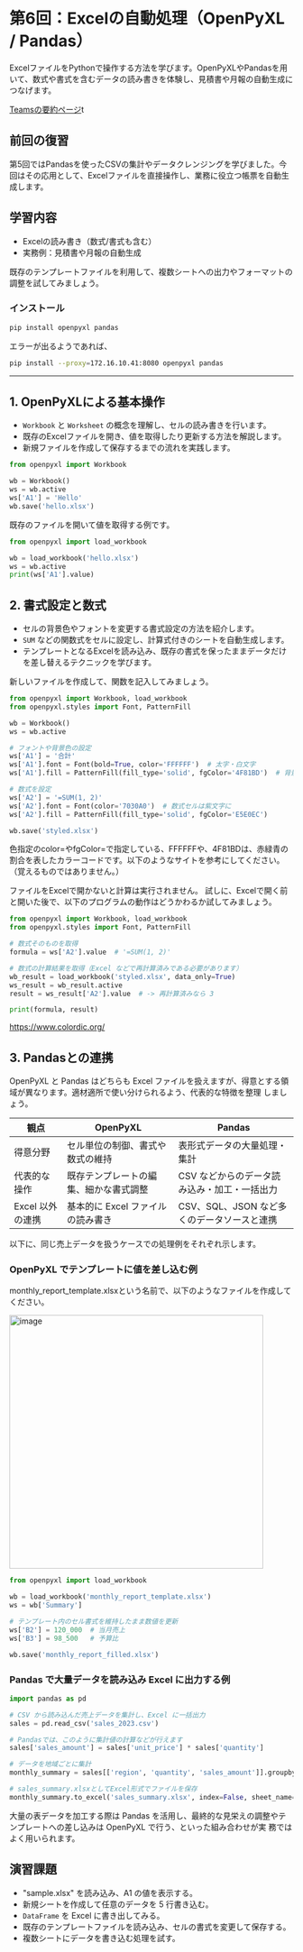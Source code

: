 # 第6回：Excelの自動処理（OpenPyXL / Pandas）

ExcelファイルをPythonで操作する方法を学びます。OpenPyXLやPandasを用いて、数式や書式を含むデータの読み書きを体験し、見積書や月報の自動生成につなげます。

[Teamsの要約ページ](https://teams.microsoft.com/l/meetingrecap?driveId=b%217ncVQ1T07kWYBrxm9uQwPlwo7bSwQcRGoYUZoTh1L-tu1RssjFSxQp5uOyyA6nAZ&driveItemId=01VXAKPHWNPWN3DOANN5CJHHIS6GCH66QG&sitePath=https%3A%2F%2Fkatohicom-my.sharepoint.com%2F%3Av%3A%2Fg%2Fpersonal%2Fshohei-kishimoto_kato-works_co_jp%2FEc19m7G4DW9Ek50S8YR_egYBmSvd_xkWdZW0IflapBK8pw&fileUrl=https%3A%2F%2Fkatohicom-my.sharepoint.com%2F%3Av%3A%2Fg%2Fpersonal%2Fshohei-kishimoto_kato-works_co_jp%2FEc19m7G4DW9Ek50S8YR_egYBmSvd_xkWdZW0IflapBK8pw&iCalUid=040000008200E00074C5B7101A82E00807E90A06417DAC37A705DC01000000000000000010000000B86783B7EEFFC240BB7EBDD0B91AA793&masterICalUid=040000008200E00074C5B7101A82E00800000000417DAC37A705DC01000000000000000010000000B86783B7EEFFC240BB7EBDD0B91AA793&threadId=19%3Ameeting_ZDNlNjZjZDAtYzU3Yi00OTk0LWIwNTktMWU0YjBkNTI4ZWNi%40thread.v2&organizerId=6f81a396-59ea-411f-bed8-cbe90d79a87e&tenantId=f103ab5b-a1f9-4850-adfb-83eb168797eb&callId=901d3ad6-87bb-4e52-93da-a0cf7c2cc553&threadType=Meeting&meetingType=Recurring&subType=RecapSharingLink_RecapChicle)t

## 前回の復習

第5回ではPandasを使ったCSVの集計やデータクレンジングを学びました。今回はその応用として、Excelファイルを直接操作し、業務に役立つ帳票を自動生成します。

## 学習内容

- Excelの読み書き（数式/書式も含む）
- 実務例：見積書や月報の自動生成

既存のテンプレートファイルを利用して、複数シートへの出力やフォーマットの調整を試してみましょう。

### インストール

```bash
pip install openpyxl pandas
```

エラーが出るようであれば、

```bash
pip install --proxy=172.16.10.41:8080 openpyxl pandas
```

---

## 1. OpenPyXLによる基本操作

- `Workbook` と `Worksheet` の概念を理解し、セルの読み書きを行います。
- 既存のExcelファイルを開き、値を取得したり更新する方法を解説します。
- 新規ファイルを作成して保存するまでの流れを実践します。

```python
from openpyxl import Workbook

wb = Workbook()
ws = wb.active
ws['A1'] = 'Hello'
wb.save('hello.xlsx')
```

既存のファイルを開いて値を取得する例です。

```python
from openpyxl import load_workbook

wb = load_workbook('hello.xlsx')
ws = wb.active
print(ws['A1'].value)
```

## 2. 書式設定と数式

- セルの背景色やフォントを変更する書式設定の方法を紹介します。
- `SUM` などの関数式をセルに設定し、計算式付きのシートを自動生成します。
- テンプレートとなるExcelを読み込み、既存の書式を保ったままデータだけを差し替えるテクニックを学びます。

新しいファイルを作成して、関数を記入してみましょう。

```python
from openpyxl import Workbook, load_workbook
from openpyxl.styles import Font, PatternFill

wb = Workbook()
ws = wb.active

# フォントや背景色の設定
ws['A1'] = '合計'
ws['A1'].font = Font(bold=True, color='FFFFFF')  # 太字・白文字
ws['A1'].fill = PatternFill(fill_type='solid', fgColor='4F81BD')  # 背景を青に

# 数式を設定
ws['A2'] = '=SUM(1, 2)'
ws['A2'].font = Font(color='7030A0')  # 数式セルは紫文字に
ws['A2'].fill = PatternFill(fill_type='solid', fgColor='E5E0EC')

wb.save('styled.xlsx')
```

色指定のcolor=やfgColor=で指定している、FFFFFFや、4F81BDは、赤緑青の割合を表したカラーコードです。以下のようなサイトを参考にしてください。
（覚えるものではありません。）


ファイルをExcelで開かないと計算は実行されません。
試しに、Excelで開く前と開いた後で、以下のプログラムの動作はどうかわるか試してみましょう。

```python
from openpyxl import Workbook, load_workbook
from openpyxl.styles import Font, PatternFill

# 数式そのものを取得
formula = ws['A2'].value  # '=SUM(1, 2)'

# 数式の計算結果を取得（Excel などで再計算済みである必要があります）
wb_result = load_workbook('styled.xlsx', data_only=True)
ws_result = wb_result.active
result = ws_result['A2'].value  # -> 再計算済みなら 3

print(formula, result)
```


https://www.colordic.org/

## 3. Pandasとの連携

OpenPyXL と Pandas はどちらも Excel ファイルを扱えますが、得意とする領域が異なります。適材適所で使い分けられるよう、代表的な特徴を整理
しましょう。

| 観点 | OpenPyXL | Pandas |
| --- | --- | --- |
| 得意分野 | セル単位の制御、書式や数式の維持 | 表形式データの大量処理・集計 |
| 代表的な操作 | 既存テンプレートの編集、細かな書式調整 | CSV などからのデータ読み込み・加工・一括出力 |
| Excel 以外の連携 | 基本的に Excel ファイルの読み書き | CSV、SQL、JSON など多くのデータソースと連携 |

以下に、同じ売上データを扱うケースでの処理例をそれぞれ示します。

### OpenPyXL でテンプレートに値を差し込む例

monthly_report_template.xlsxという名前で、以下のようなファイルを作成してください。

<img width="450" alt="image" src="https://github.com/user-attachments/assets/c0a8af9b-b830-4f37-97a0-704dfefaf2b4" />


```python
from openpyxl import load_workbook

wb = load_workbook('monthly_report_template.xlsx')
ws = wb['Summary']

# テンプレート内のセル書式を維持したまま数値を更新
ws['B2'] = 120_000  # 当月売上
ws['B3'] = 98_500   # 予算比

wb.save('monthly_report_filled.xlsx')
```

### Pandas で大量データを読み込み Excel に出力する例

```python
import pandas as pd

# CSV から読み込んだ売上データを集計し、Excel に一括出力
sales = pd.read_csv('sales_2023.csv')

# Pandasでは、このように集計値の計算などが行えます
sales['sales_amount'] = sales['unit_price'] * sales['quantity']

# データを地域ごとに集計
monthly_summary = sales[['region', 'quantity', 'sales_amount']].groupby('region').sum().reset_index()

# sales_summary.xlsxとしてExcel形式でファイルを保存
monthly_summary.to_excel('sales_summary.xlsx', index=False, sheet_name='2023_sales')
```

大量の表データを加工する際は Pandas を活用し、最終的な見栄えの調整やテンプレートへの差し込みは OpenPyXL で行う、といった組み合わせが実
務ではよく用いられます。

## 演習課題

- "sample.xlsx" を読み込み、A1 の値を表示する。
- 新規シートを作成して任意のデータを 5 行書き込む。
- `DataFrame` を Excel に書き出してみる。
- 既存のテンプレートファイルを読み込み、セルの書式を変更して保存する。
- 複数シートにデータを書き込む処理を試す。
